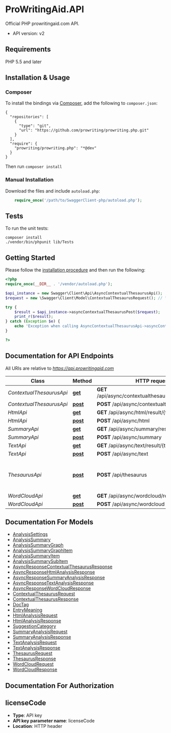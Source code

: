 # ProWritingAid.API

Official PHP prowritingaid.com API.

- API version: v2

## Requirements

PHP 5.5 and later

## Installation & Usage
### Composer

To install the bindings via [Composer](http://getcomposer.org/), add the following to `composer.json`:

```
{
  "repositories": [
    {
      "type": "git",
      "url": "https://github.com/prowriting/prowriting.php.git"
    }
  ],
  "require": {
    "prowriting/prowriting.php": "*@dev"
  }
}
```

Then run `composer install`

### Manual Installation

Download the files and include `autoload.php`:

```php
    require_once('/path/to/SwaggerClient-php/autoload.php');
```

## Tests

To run the unit tests:

```
composer install
./vendor/bin/phpunit lib/Tests
```

## Getting Started

Please follow the [installation procedure](#installation--usage) and then run the following:

```php
<?php
require_once(__DIR__ . '/vendor/autoload.php');

$api_instance = new Swagger\Client\Api\AsyncContextualThesaurusApi();
$request = new \Swagger\Client\Model\ContextualThesaurusRequest(); // \Swagger\Client\Model\ContextualThesaurusRequest | 

try {
    $result = $api_instance->asyncContextualThesaurusPost($request);
    print_r($result);
} catch (Exception $e) {
    echo 'Exception when calling AsyncContextualThesaurusApi->asyncContextualThesaurusPost: ', $e->getMessage(), PHP_EOL;
}

?>
```

## Documentation for API Endpoints

All URIs are relative to *https://api.prowritingaid.com*

Class | Method | HTTP request | Description
------------ | ------------- | ------------- | -------------
*ContextualThesaurusApi* | [**get**](docs/Api/ContextualThesaurusApi.md#get) | **GET** /api/async/contextualthesaurus/result/{taskId} | 
*ContextualThesaurusApi* | [**post**](docs/Api/ContextualThesaurusApi.md#post) | **POST** /api/async/contextualthesaurus | 
*HtmlApi* | [**get**](docs/Api/HtmlApi.md#get) | **GET** /api/async/html/result/{taskId} | 
*HtmlApi* | [**post**](docs/Api/HtmlApi.md#post) | **POST** /api/async/html | 
*SummaryApi* | [**get**](docs/Api/SummaryApi.md#get) | **GET** /api/async/summary/result/{taskId} | 
*SummaryApi* | [**post**](docs/Api/SummaryApi.md#post) | **POST** /api/async/summary | 
*TextApi* | [**get**](docs/Api/TextApi.md#get) | **GET** /api/async/text/result/{taskId} | 
*TextApi* | [**post**](docs/Api/TextApi.md#post) | **POST** /api/async/text | 
*ThesaurusApi* | [**post**](docs/Api/ThesaurusApi.md#post) | **POST** /api/thesaurus | Returns the thesaurus entries for a specific word
*WordCloudApi* | [**get**](docs/Api/WordCloudApi.md#get) | **GET** /api/async/wordcloud/result/{taskId} | 
*WordCloudApi* | [**post**](docs/Api/WordCloudApi.md#post) | **POST** /api/async/wordcloud | 


## Documentation For Models

 - [AnalysisSettings](docs/Model/AnalysisSettings.md)
 - [AnalysisSummary](docs/Model/AnalysisSummary.md)
 - [AnalysisSummaryGraph](docs/Model/AnalysisSummaryGraph.md)
 - [AnalysisSummaryGraphItem](docs/Model/AnalysisSummaryGraphItem.md)
 - [AnalysisSummaryItem](docs/Model/AnalysisSummaryItem.md)
 - [AnalysisSummarySubItem](docs/Model/AnalysisSummarySubItem.md)
 - [AsyncResponseContextualThesaurusResponse](docs/Model/AsyncResponseContextualThesaurusResponse.md)
 - [AsyncResponseHtmlAnalysisResponse](docs/Model/AsyncResponseHtmlAnalysisResponse.md)
 - [AsyncResponseSummaryAnalysisResponse](docs/Model/AsyncResponseSummaryAnalysisResponse.md)
 - [AsyncResponseTextAnalysisResponse](docs/Model/AsyncResponseTextAnalysisResponse.md)
 - [AsyncResponseWordCloudResponse](docs/Model/AsyncResponseWordCloudResponse.md)
 - [ContextualThesaurusRequest](docs/Model/ContextualThesaurusRequest.md)
 - [ContextualThesaurusResponse](docs/Model/ContextualThesaurusResponse.md)
 - [DocTag](docs/Model/DocTag.md)
 - [EntryMeaning](docs/Model/EntryMeaning.md)
 - [HtmlAnalysisRequest](docs/Model/HtmlAnalysisRequest.md)
 - [HtmlAnalysisResponse](docs/Model/HtmlAnalysisResponse.md)
 - [SuggestionCategory](docs/Model/SuggestionCategory.md)
 - [SummaryAnalysisRequest](docs/Model/SummaryAnalysisRequest.md)
 - [SummaryAnalysisResponse](docs/Model/SummaryAnalysisResponse.md)
 - [TextAnalysisRequest](docs/Model/TextAnalysisRequest.md)
 - [TextAnalysisResponse](docs/Model/TextAnalysisResponse.md)
 - [ThesaurusRequest](docs/Model/ThesaurusRequest.md)
 - [ThesaurusResponse](docs/Model/ThesaurusResponse.md)
 - [WordCloudRequest](docs/Model/WordCloudRequest.md)
 - [WordCloudResponse](docs/Model/WordCloudResponse.md)


## Documentation For Authorization


## licenseCode

- **Type**: API key
- **API key parameter name**: licenseCode
- **Location**: HTTP header

